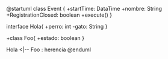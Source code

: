 @startuml
class Event {
    +startTime: DataTime
    +nombre: String
    +RegistrationClosed: boolean
    +execute()
}

interface Hola{
    +perro: int
    -gato: String
}

+class Foo{
    +estado: boolean
}

Hola <|-- Foo : herencia
@enduml